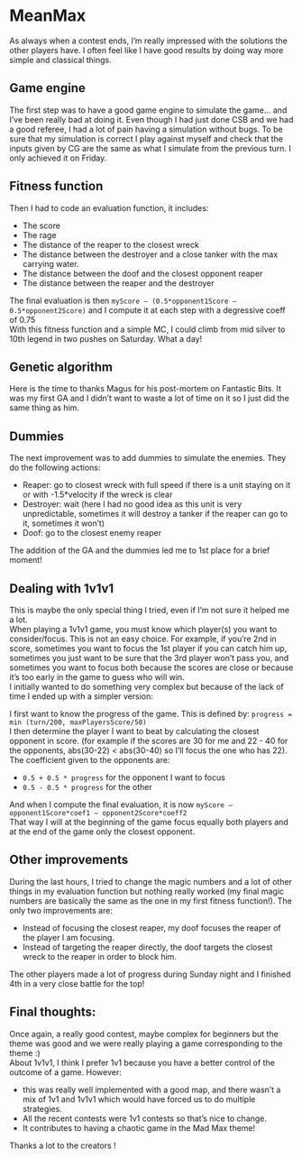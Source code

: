 # MeanMax

As always when a contest ends, I’m really impressed with the solutions the other players have. I often feel like I have good results by doing way more simple and classical things.

## Game engine
The first step was to have a good game engine to simulate the game… and I’ve been really bad at doing it. Even though I had just done CSB and we had a good referee, I had a lot of pain having a simulation without bugs.
To be sure that my simulation is correct I play against myself and check that the inputs given by CG are the same as what I simulate from the previous turn. I only achieved it on Friday.

## Fitness function
Then I had to code an evaluation function, it includes:
-	The score
-	The rage 
-	The distance of the reaper to the closest wreck
-	The distance between the destroyer and a close tanker with the max carrying water.
-	The distance between the doof and the closest opponent reaper 
-	The distance between the reaper and the destroyer

The final evaluation is then `myScore – (0.5*opponent1Score – 0.5*opponent2Score)` and I compute it at each step with a degressive coeff of 0.75  
With this fitness function and a simple MC, I could climb from mid silver to 10th legend in two pushes on Saturday. What a day!

## Genetic algorithm
Here is the time to thanks Magus for his post-mortem on Fantastic Bits. It was my first GA and I didn’t want to waste a lot of time on it so I just did the same thing as him.

## Dummies
The next improvement was to add dummies to simulate the enemies. They do the following actions:
-	Reaper: go to closest wreck with full speed if there is a unit staying on it or with -1.5*velocity if the wreck is clear
-	Destroyer: wait (here I had no good idea as this unit is very unpredictable, sometimes it will destroy a tanker if the reaper can go to it, sometimes it won’t)
-	Doof: go to the closest enemy reaper

The addition of the GA and the dummies led me to 1st place for a brief moment!

## Dealing with 1v1v1
This is maybe the only special thing I tried, even if I’m not sure it helped me a lot.  
When playing a 1v1v1 game, you must know which player(s) you want to consider/focus. This is not an easy choice. 
For example, if you’re 2nd in score, sometimes you want to focus the 1st player if you can catch him up, sometimes you just want to be sure that the 3rd player won’t pass you, and sometimes you want to focus both because the scores are close or because it’s too early in the game to guess who will win.  
I initially wanted to do something very complex but because of the lack of time I ended up with a simpler version: 

I first want to know the progress of the game. This is defined by: `progress = min (turn/200, maxPlayersScore/50)`  
I then determine the player I want to beat by calculating the closest opponent in score. (for example if the scores are 30 for me and 22 - 40 for the opponents, abs(30-22) < abs(30-40) so I’ll focus the one who has 22).
The coefficient given to the opponents are:  
- `0.5 + 0.5 * progress` for the opponent I want to focus  
- `0.5 - 0.5 * progress` for the other  

And when I compute the final evaluation, it is now `myScore – opponent1Score*coef1 – opponent2Score*coeff2`  
That way I will at the beginning of the game focus equally both players and at the end of the game only the closest opponent.

## Other improvements
During the last hours, I tried to change the magic numbers and a lot of other things in my evaluation function but nothing really worked (my final magic numbers are basically the same as the one in my first fitness function!). 
The only two improvements are:
-	Instead of focusing the closest reaper, my doof focuses the reaper of the player I am focusing.
-	Instead of targeting the reaper directly, the doof targets the closest wreck to the reaper in order to block him.

The other players made a lot of progress during Sunday night and I finished 4th in a very close battle for the top!

## Final thoughts:
Once again, a really good contest, maybe complex for beginners but the theme was good and we were really playing a game corresponding to the theme :)  
About 1v1v1, I think I prefer 1v1 because you have a better control of the outcome of a game. However:
-	this was really well implemented with a good map, and there wasn’t a mix of 1v1 and 1v1v1 which would have forced us to do multiple strategies.
-	All the recent contests were 1v1 contests so that’s nice to change.
-	It contributes to having a chaotic game in the Mad Max theme!

Thanks a lot to the creators !
